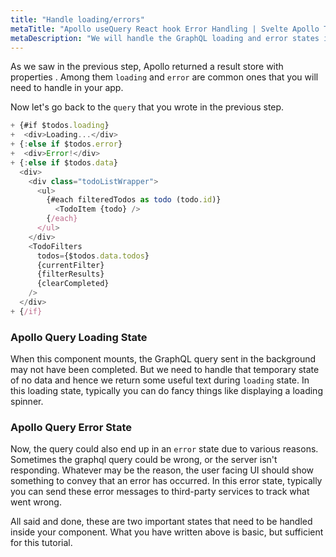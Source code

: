 ```yaml
---
title: "Handle loading/errors"
metaTitle: "Apollo useQuery React hook Error Handling | Svelte Apollo Tutorial"
metaDescription: "We will handle the GraphQL loading and error states in React app using the Apollo useQuery React hook properties - loading and error "
---
```


As we saw in the previous step, Apollo returned a result store with properties . Among them `loading` and `error` are common ones that you will need to handle in your app.

Now let's go back to the `query` that you wrote in the previous step.

```javascript
+ {#if $todos.loading}
+  <div>Loading...</div>
+ {:else if $todos.error}
+  <div>Error!</div>
+ {:else if $todos.data}
  <div>
    <div class="todoListWrapper">
      <ul>
        {#each filteredTodos as todo (todo.id)}
          <TodoItem {todo} />
        {/each}
      </ul>
    </div>
    <TodoFilters
      todos={$todos.data.todos}
      {currentFilter}
      {filterResults}
      {clearCompleted}
    />
  </div>
+ {/if}
```

### Apollo Query Loading State

When this component mounts, the GraphQL query sent in the background may not have been completed. But we need to handle that temporary state of no data and hence we return some useful text during `loading` state.
In this loading state, typically you can do fancy things like displaying a loading spinner.

### Apollo Query Error State

Now, the query could also end up in an `error` state due to various reasons. Sometimes the graphql query could be wrong, or the server isn't responding. Whatever may be the reason, the user facing UI should show something to convey that an error has occurred.
In this error state, typically you can send these error messages to third-party services to track what went wrong.

All said and done, these are two important states that need to be handled inside your component. What you have written above is basic, but sufficient for this tutorial.
